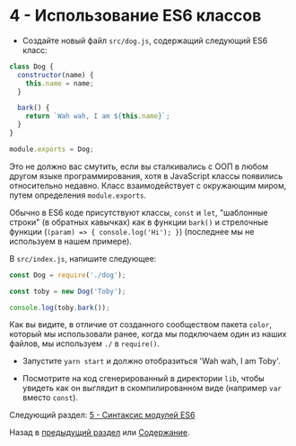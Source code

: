 # 4 - Использование ES6 классов

- Создайте новый файл `src/dog.js`, содержащий следующий ES6 класс:

```javascript
class Dog {
  constructor(name) {
    this.name = name;
  }

  bark() {
    return `Wah wah, I am ${this.name}`;
  }
}

module.exports = Dog;
```

Это не должно вас смутить, если вы сталкивались с ООП в любом другом языке программирования, хотя в JavaScript  классы появились относительно недавно. Класс взаимодействует с окружающим миром, путем определения `module.exports`.

Обычно в ES6 коде присутствуют классы, `const` и `let`, "шаблонные строки" (в обратных кавычках) как в функции `bark()` и стрелочные функции (`(param) => { console.log('Hi'); }`) (последнее мы не используем в нашем примере).

В `src/index.js`, напишите следующее:

```javascript
const Dog = require('./dog');

const toby = new Dog('Toby');

console.log(toby.bark());
```

Как вы видите, в отличие от созданного сообществом пакета `color`, который мы использовали ранее, когда мы подключаем один из наших файлов, мы используем `./` в `require()`.

- Запустите `yarn start` и должно отобразиться 'Wah wah, I am Toby'.

- Посмотрите на код сгенерированный в директории `lib`, чтобы увидеть как он выглядит в скомпилированном виде (например `var` вместо `const`).


Следующий раздел: [5 - Синтаксис модулей ES6](/tutorial/5-es6-modules-syntax)

Назад в [предыдущий раздел](/tutorial/3-es6-babel-gulp) или [Содержание](/../../).
